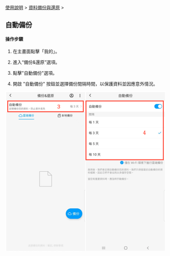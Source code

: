 [使用說明](/dragonnest/drawnote/manual/zh) > [資料備份與還原](/dragonnest/drawnote/manual/zh/data_backup_and_recovery) >

自動備份
---
#### 操作步驟

1. 在主畫面點擊「我的」。

2. 進入“備份&還原”選項。

3. 點擊"自動備份"選項。

4. 開啟 "自動備份" 按鈕並選擇備份間隔時間，以保護資料並因應意外情況。


![](imgs/auto_backup.png)